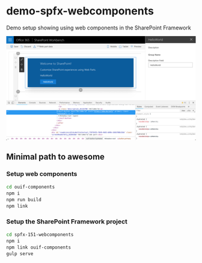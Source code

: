 # demo-spfx-webcomponents

Demo setup showing using web components in the SharePoint Framework

![Sample SharePoint Framework web part using a custom web component styled after the Office UI Fabric Button component](./assets/webpart.png)

## Minimal path to awesome

### Setup web components

```sh
cd ouif-components
npm i
npm run build
npm link
```

### Setup the SharePoint Framework project

```sh
cd spfx-151-webcomponents
npm i
npm link ouif-components
gulp serve
```